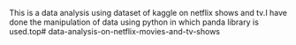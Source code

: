 This is a data analysis using dataset of kaggle on netflix shows and tv.I have done the manipulation of data using python in which panda library is used.top# data-analysis-on-netflix-movies-and-tv-shows
